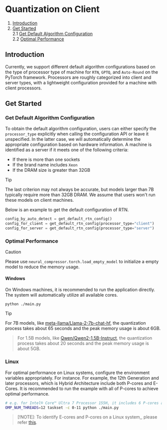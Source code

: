 Quantization on Client
==========================================
1. [Introduction](#introduction)
3. [Get Started](#get-started) \
    2.1 [Get Default Algorithm Configuration](#get-default-algorithm-configuration)\
    2.2 [Optimal Performance](#optimal-performance)


## Introduction

Currently, we support different default algorithm configurations based on the type of processor type of machine for `RTN`, `GPTQ`, and `Auto-Round` on the PyTorch framework. Processors are roughly categorized into client and server types, with a lightweight configuration provided for a machine with client processors.


## Get Started
### Get Default Algorithm Configuration

To obtain the default algorithm configuration, users can either specify the `processor_type` explicitly when calling the configuration API or leave it unspecified. In the latter case, we will automatically determine the appropriate configuration based on hardware information. A machine is identified as a server if it meets one of the following criteria:

- If there is more than one sockets
- If the brand name includes `Xeon`
- If the DRAM size is greater than 32GB

> [!TIP]
> The last criterion may not always be accurate, but models larger than 7B typically require more than 32GB DRAM. We assume that users won't run these models on client machines.

Below is an example to get the default configuration of RTN.

```python
config_by_auto_detect = get_default_rtn_config()
config_for_client = get_default_rtn_config(processor_type="client")
config_for_server = get_default_rtn_config(processor_type="server")
```

### Optimal Performance


> [!CAUTION]
> Please use `neural_compressor.torch.load_empty_model` to initialize a empty model to reduce the memory usage.

#### Windows
On Windows machines, it is recommended to run the application directly. The system will automatically utilize all available cores.

```bash
python ./main.py
```
> [!TIP]
> For 7B models, like [meta-llama/Llama-2-7b-chat-hf](https://huggingface.co/meta-llama/Llama-2-7b-chat-hf), the quantization process takes about 65 seconds and the peak memory usage is about 6GB.

> For 1.5B models, like [Qwen/Qwen2-1.5B-Instruct](https://huggingface.co/Qwen/Qwen2-1.5B-Instruct),  the quantization process takes about 20 seconds and the peak memory usage is about 5GB.

### Linux

For optimal performance on Linux systems, configure the environment variables appropriately. For instance. For example, the 12th Generation and later processors, which is Hybrid Architecture include both P-cores and E-Cores. It is recommended to run the example with all of P-cores to achieve optimal performance.

```bash
# e.g. for Intel® Core™ Ultra 7 Processor 155H, it includes 6 P-cores and 10 E-cores
OMP_NUM_THREADS=12 taskset -c 0-11 python ./main.py
```

> [!NOTE]:
> To identify E-cores and P-cores on a Linux system,, please refer [this](https://stackoverflow.com/a/71282744/23445462).
